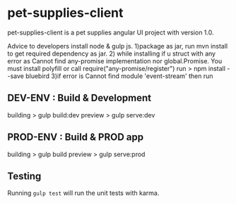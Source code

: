 # pet-supplies-client

pet-supplies-client is a pet supplies angular UI project with version 1.0.

Advice to developers install node & gulp js.
1)package as jar, run mvn install to get required dependency as jar.
2) while installing if u struct with any error as 
 Cannot find any-promise implementation nor global.Promise. You must install polyfill or call require("any-promise/register") 
 run > npm install --save bluebird
3)if error is Cannot find module 'event-stream' then run 
 
## DEV-ENV : Build & Development
building > gulp build:dev
preview > gulp serve:dev


## PROD-ENV : Build & PROD app
building > gulp build
preview > gulp serve:prod

## Testing

Running `gulp test` will run the unit tests with karma.
